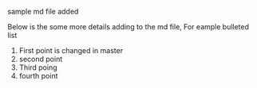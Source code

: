 sample md file added

Below is the some more details adding to the md file,
For eample bulleted list

1. First point is changed in master
2. second point
3. Third poing
4. fourth point
